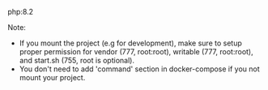 php:8.2

Note:

- If you mount the project (e.g for development), make sure to setup proper permission for vendor (777, root:root), writable (777, root:root), and start.sh (755, root is optional).
- You don't need to add 'command' section in docker-compose if you not mount your project.
